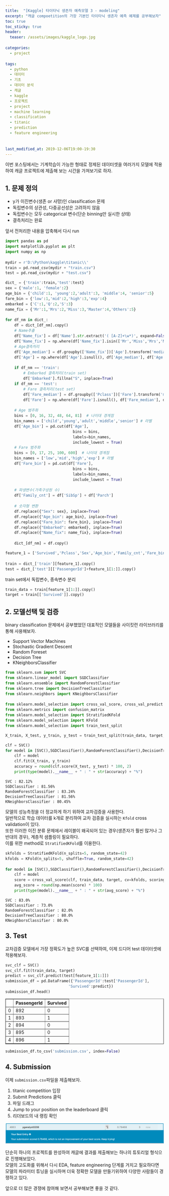 ```yaml
---
title:  "[Kaggle] 타이타닉 생존자 예측모델 3 - modeling"
excerpt: "캐글 compoetition의 가장 기본인 타이타닉 생존자 예측 예제를 공부해보자"
toc: true
toc_sticky: true
header:
  teaser: /assets/images/kaggle_logo.jpg

categories:
  - project

tags:
  - python
  - 데이터
  - 기초
  - 데이터 분석
  - 캐글
  - kaggle
  - 프로젝트
  - project
  - machine learning
  - classification
  - titanic
  - prediction
  - feature engineering


last_modified_at: 2019-12-06T19:00-19:30
---
```



이번 포스팅에서는 기계학습이 가능한 형태로 정제된 데이터셋을 여러가지 모델에 적용하여 캐글 프로젝트에 제출해 보는 시간을 가져보기로 하자.  

## 1. 문제 정의  

- y가 이진변수(생존 or 사망)인 classification 문제  
- 독립변수의 상관성, 다중공선성은 고려하지 않음  
- 독립변수는 모두 categorical 변수(단순 binning만 실시한 상태)  
- 결측처리는 완료  


앞서 전처리한 내용을 압축해서 다시 run  


```python
import pandas as pd
import matplotlib.pyplot as plt
import numpy as np

mydir = r'D:\Python\kaggle\titanic\\'
train = pd.read_csv(mydir + "train.csv")
test = pd.read_csv(mydir + "test.csv")
```


```python
dict_ = {'train':train,'test':test}
sex = {'male':1, 'female':2}
age_bin = {'child':1, 'young':2,'adult':3, 'middle':4, 'senior':5}
fare_bin = {'low':1,'mid':2,'high':3,'exp':4}
embarked = {'C':1,'Q':2,'S':3}
name_fix = {'Mr':1,'Mrs':2,'Miss':3,'Master':4,'Others':5}

for df_nm in dict_:
    df = dict_[df_nm].copy()
    # Name추출
    df['Name_fix'] = df['Name'].str.extract('( [A-Z]+\w*)', expand=False).str.strip()
    df['Name_fix'] = np.where(df['Name_fix'].isin(['Mr','Miss','Mrs','Master']), df['Name_fix'], 'Others')
    # Age결측처리
    df['Age_median'] = df.groupby(['Name_fix'])['Age'].transform('median')
    df['Age'] = np.where(df['Age'].isnull(), df['Age_median'], df['Age'])
    
    if df_nm == 'train':
        # Embarked 결측처리(train set)
        df['Embarked'].fillna("S", inplace=True)
    if df_nm == 'test':
        # Fare 결측처리(test set)
        df['Fare_median'] = df.groupby(['Pclass'])['Fare'].transform('median')
        df['Fare'] = np.where(df['Fare'].isnull(), df['Fare_median'], df['Fare'])

    # Age 범주화
    bins = [0, 16, 32, 48, 64, 81]  # 나이대 경계점
    bin_names = ['child','young','adult','middle','senior'] # 라벨
    df['Age_bin'] = pd.cut(df['Age'],
                              bins = bins,
                              labels=bin_names,
                              include_lowest = True)
    # Fare 범주화
    bins = [0, 17, 25, 100, 600]  # 나이대 경계점
    bin_names = ['low','mid','high','exp'] # 라벨
    df['Fare_bin'] = pd.cut(df['Fare'],
                              bins = bins,
                              labels=bin_names,
                              include_lowest = True)
    
    # 파생변수(가족구성원 수)
    df['Family_cnt'] = df['SibSp'] + df['Parch']
    
    # 숫자형 변환
    df.replace({"Sex": sex}, inplace=True)
    df.replace({"Age_bin": age_bin}, inplace=True)
    df.replace({"Fare_bin": fare_bin}, inplace=True)
    df.replace({"Embarked": embarked}, inplace=True)
    df.replace({"Name_fix": name_fix}, inplace=True)
    
    dict_[df_nm] = df.copy()
```


```python
feature_1 = ['Survived','Pclass','Sex','Age_bin','Family_cnt','Fare_bin','Embarked','Name_fix']

train = dict_['train'][feature_1].copy()
test = dict_['test'][['PassengerId']+feature_1[1:]].copy()
```

train set에서 독립변수, 종속변수 분리  


```python
train_data = train[feature_1[1:]].copy()
target = train[['Survived']].copy()
```

## 2. 모델선택 및 검증   

binary classification 문제에서 공부했었던 대표적인 모델들을 사이킷런 라이브러리를 통해 사용해보자. 
- Support Vector Machines  
- Stochastic Gradient Descent  
- Random Foreset
- Decision Tree
- KNeighborsClassifier





```python
from sklearn.svm import SVC
from sklearn.linear_model import SGDClassifier
from sklearn.ensemble import RandomForestClassifier
from sklearn.tree import DecisionTreeClassifier
from sklearn.neighbors import KNeighborsClassifier

from sklearn.model_selection import cross_val_score, cross_val_predict
from sklearn.metrics import confusion_matrix
from sklearn.model_selection import StratifiedKFold
from sklearn.model_selection import KFold
from sklearn.model_selection import train_test_split
```


```python
X_train, X_test, y_train, y_test = train_test_split(train_data, target, test_size = 0.2, random_state=42)
```


```python
clf = SVC()
for model in [SVC(),SGDClassifier(),RandomForestClassifier(),DecisionTreeClassifier(),KNeighborsClassifier()]:
    clf = model
    clf.fit(X_train, y_train)
    accuracy = round(clf.score(X_test, y_test) * 100, 2)
    print(type(model).__name__ + " : " + str(accuracy) + "%")
```

    SVC : 82.12%
    SGDClassifier : 81.56%
    RandomForestClassifier : 83.24%
    DecisionTreeClassifier : 81.56%
    KNeighborsClassifier : 80.45%
    

모델의 성능측정을 더 정교하게 하기 위하여 교차검증을 사용한다.  
일반적으로 학습 데이터를 k개로 분리하여 교차 검증을 실시하는 `Kfold` cross validation이 있다.  
또한 이러한 이진 분류 문제에서 레이블이 왜곡되어 있는 경우(생존자가 훨씬 많거나 그 반대의 경우), 계층적 샘플링이 필요하다.  
이를 위한 method로 `StratifiedKFold`를 이용한다.  


```python
skfolds = StratifiedKFold(n_splits=5, random_state=42) 
kfolds = KFold(n_splits=5, shuffle=True, random_state=42)

for model in [SVC(),SGDClassifier(),RandomForestClassifier(),DecisionTreeClassifier(),KNeighborsClassifier()]:
    clf = model
    score = cross_val_score(clf, train_data, target, cv=kfolds, scoring='accuracy')
    avg_score = round(np.mean(score) * 100)
    print(type(model).__name__ + " : " + str(avg_score) + "%")
```


    SVC : 83.0%
    SGDClassifier : 73.0%
    RandomForestClassifier : 82.0%
    DecisionTreeClassifier : 80.0%
    KNeighborsClassifier : 80.0%
    


## 3. Test  

교차검증 모델에서 가장 정확도가 높은 SVC를 선택하여, 이제 드디어 test 데이터셋에 적용해보자.  


```python
svc_clf = SVC()
svc_clf.fit(train_data, target)
predict = svc_clf.predict(test[feature_1[1:]])
submission_df = pd.DataFrame({'PassengerId':test['PassengerId'],
                            'Survived':predict})
submission_df.head()
```


<div>
<style scoped>
    .dataframe tbody tr th:only-of-type {
        vertical-align: middle;
    }

    .dataframe tbody tr th {
        vertical-align: top;
    }

    .dataframe thead th {
        text-align: right;
    }
</style>
<table border="1" class="dataframe">
  <thead>
    <tr style="text-align: right;">
      <th></th>
      <th>PassengerId</th>
      <th>Survived</th>
    </tr>
  </thead>
  <tbody>
    <tr>
      <td>0</td>
      <td>892</td>
      <td>0</td>
    </tr>
    <tr>
      <td>1</td>
      <td>893</td>
      <td>1</td>
    </tr>
    <tr>
      <td>2</td>
      <td>894</td>
      <td>0</td>
    </tr>
    <tr>
      <td>3</td>
      <td>895</td>
      <td>0</td>
    </tr>
    <tr>
      <td>4</td>
      <td>896</td>
      <td>1</td>
    </tr>
  </tbody>
</table>
</div>


```python
submission_df.to_csv('submission.csv', index=False)
```

## 4. Submission  

이제 `submission.csv`파일을 제출해보자.  

1. titanic competition 입장  
2. Submit Predictions 클릭  
3. 파일 드래그  
4. Jump to your position on the leaderboard 클릭  
5. 리더보드의 내 랭킹 확인  

![png](/assets/images/kaggle/titanic_8.png)  


단순히 하나의 프로젝트를 완성하여 캐글에 결과를 제출해보는 하나의 튜토리얼 형식으로 진행해보았다.  
모델의 고도화를 위해서 다시 EDA, feature engineering 단계를 거치고 필요하다면 모델의 파라미터 튜닝을 실시하며 더욱 정확한 모델을 만들기위하여 다양한 사람들이 경쟁하고 있다.  


앞으로 더 많은 경쟁에 참여해 보면서 공부해보면 좋을 것 같다.  